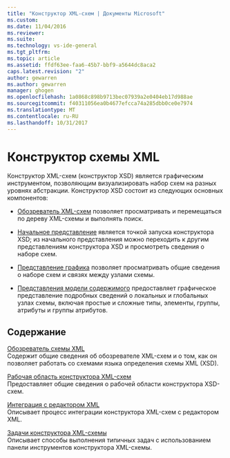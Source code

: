 ```yaml
---
title: "Конструктор XML-схем | Документы Microsoft"
ms.custom: 
ms.date: 11/04/2016
ms.reviewer: 
ms.suite: 
ms.technology: vs-ide-general
ms.tgt_pltfrm: 
ms.topic: article
ms.assetid: ffdf63ee-faa6-45b7-bbf9-a5644dc8aca2
caps.latest.revision: "2"
author: gewarren
ms.author: gewarren
manager: ghogen
ms.openlocfilehash: 1a0868c898b9713bec07939a2e0404eb17d988ae
ms.sourcegitcommit: f40311056ea0b4677efcca74a285dbb0ce0e7974
ms.translationtype: MT
ms.contentlocale: ru-RU
ms.lasthandoff: 10/31/2017
---
```

# <a name="xml-schema-designer"></a>Конструктор схемы XML
Конструктор XML-схем (конструктор XSD) является графическим инструментом, позволяющим визуализировать набор схем на разных уровнях абстракции. Конструктор XSD состоит из следующих основных компонентов:  
  
-   [Обозреватель XML-схем](../xml-tools/xml-schema-explorer.md) позволяет просматривать и перемещаться по дереву XML-схемы и выполнять поиск.  
  
-   [Начальное представление](../xml-tools/start-view.md) является точкой запуска конструктора XSD; из начального представления можно переходить к другим представлениям конструктора XSD и просмотреть сведения о наборе схем.  
  
-   [Представление графика](../xml-tools/graph-view.md) позволяет просматривать общие сведения о наборе схем и связях между узлами схемы.  
  
-   [Представления модели содержимого](../xml-tools/content-model-view.md) предоставляет графическое представление подробных сведений о локальных и глобальных узлах схемы, включая простые и сложные типы, элементы, группы, атрибуты и группы атрибутов.  
  
## <a name="in-this-section"></a>Содержание  
 [Обозреватель схемы XML](../xml-tools/xml-schema-explorer.md)  
 Содержит общие сведения об обозревателе XML-схем и о том, как он позволяет работать со схемами языка определения схемы XML (XSD).  
  
 [Рабочая область конструктора XML-схем](../xml-tools/xml-schema-designer-workspace.md)  
 Предоставляет общие сведения о рабочей области конструктора XSD-схем.  
  
 [Интеграция с редактором XML](../xml-tools/integration-with-xml-editor.md)  
 Описывает процесс интеграции конструктора XML-схем с редактором XML.  
  
 [Задачи конструктора XML-схемы](../xml-tools/xml-schema-designer-tasks.md)  
 Описывает способы выполнения типичных задач с использованием панели инструментов конструктора XML-схемы.